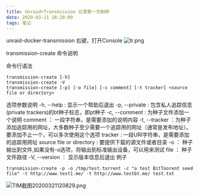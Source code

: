 ```yaml
---
title: Unraid+Transmission 记录第一次制种
date: 2020-03-21 18:28:09
tags: 笔记
---
```


unraid-docker-transmission 
右键，打开Console
![tr.png](https://i.loli.net/2020/03/21/C2cJgLpUZmbRd5T.png)

transmission-create 命令说明

命令行语法
```shell
transmission-create [-h]
transmission-create -V
transmission-create [-p] [-o file] [-c comment] [-t tracker] <source file or directory>
```
选项参数说明
-h, --help : 显示一个帮助后退出
-p, --private : 包含私人追踪信息(private trackers)的bt种子标志，即pt种子
-c, --comment : 为种子文件添加一个说明
comment ： 一段字符串，是需要添加的说明内容
-t, --tracker ：为种子添加追踪用的网址，大多数种子至少需要一个追踪用的网址（通常是发布地址）。要添加不止一个，可以多次使用这个选项
tracker : 一段URI字符串，是需要添加的追踪用网址
source file or directory : 要提供下载的源文件或者目录
-o ： 种子输出到文件,如果没有-o选项，将输出到标准输出设备，可以用来测试
file ： 种子文件路径
-V, --version ： 显示版本信息后退出
例子
```shell
transmission-create -p -o /tmp/test.torrent -c "a test BitToorent seed file" -t http://www.test1.me/ -t http://www.testbt.me/ test.txt
```

![TIM截图20200321120829.png](https://i.loli.net/2020/03/21/TIuEGdCUOfVQpH1.png)